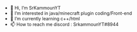 - 👋 Hi, I’m SrKammounYT
- 👀 I’m interested in java/minecraft plugin coding/Front-end
- 🌱 I’m currently learning c++/html
- 📫 How to reach me discord : SrkammounYT#8944

<!---
--->

